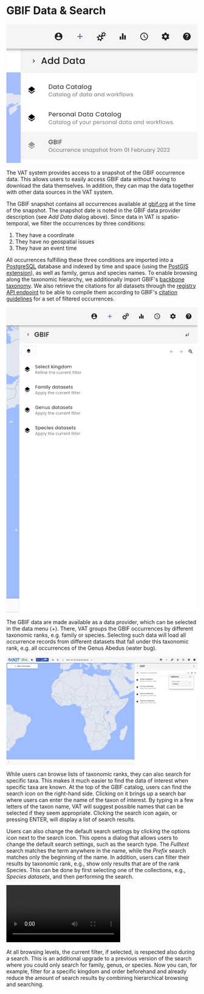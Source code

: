 # GBIF Data & Search

![Select GBIF](media/select-gbif.png)

The VAT system provides access to a snapshot of the GBIF occurrence data.
This allows users to easily access GBIF data without having to download the data themselves.
In addition, they can map the data together with other data sources in the VAT system.

The GBIF snapshot contains all occurrences available at [gbif.org](https://www.gbif.org) at the time of the snapshot. The snapshot date is noted in the GBIF data provider description (see *Add Data* dialog above).
Since data in VAT is spatio-temporal, we filter the occurrences by three conditions:
1. They have a coordinate
2. They have no geospatial issues
3. They have an event time

All occurrences fulfilling these three conditions are imported into a [PostgreSQL](https://www.postgresql.org/) database and indexed by time and space (using the [PostGIS extension](https://postgis.net/)), as well as family, genus and species names.
To enable browsing along the taxonomic hierarchy, we additionally import GBIF's [backbone taxonomy](https://www.gbif.org/dataset/d7dddbf4-2cf0-4f39-9b2a-bb099caae36c). We also retrieve the citations for all datasets through the [registry API endpoint](https://techdocs.gbif.org/en/openapi/v1/registry) to be able to compile them according to GBIF's [citation guidelines](https://www.gbif.org/citation-guidelines) for a set of filtered occurrences.  

![GBIF groups](media/gbif-groups.png)

The GBIF data are made available as a data provider, which can be selected in the data menu (+).
There, VAT groups the GBIF occurrences by different taxonomic ranks, e.g. family or species.
Selecting such data will load all occurrence records from different datasets that fall under this taxonomic rank, e.g. all occurrences of the Genus Abedus (water bug).

![GBIF search](media/search-and-options.png)

While users can browse lists of taxonomic ranks, they can also search for specific taxa.
This makes it much easier to find the data of interest when specific taxa are known.
At the top of the GBIF catalog, users can find the search icon on the right-hand side.
Clicking on it brings up a search bar where users can enter the name of the taxon of interest.
By typing in a few letters of the taxon name, VAT will suggest possible names that can be selected if they seem appropriate.
Clicking the search icon again, or pressing ENTER, will display a list of search results.

Users can also change the default search settings by clicking the options icon next to the search icon.
This opens a dialog that allows users to change the default search settings, such as the search type.
The _Fulltext_ search matches the term anywhere in the name, while the _Prefix_ search matches only the beginning of the name.
In addition, users can filter their results by taxonomic rank, e.g., show only results that are of the rank Species.
This can be done by first selecting one of the collections, e.g., _Species datasets_, and then performing the search.

<video controls>
  <source src="media/gbif-search.mp4" type="video/mp4" />
</video>

At all browsing levels, the current filter, if selected, is respected also during a search.
This is an additional upgrade to a previous version of the search where you could only search for family, genus, or species.
Now you can, for example, filter for a specific kingdom and order beforehand and already reduce the amount of search results by combining hierarchical browsing and searching.

